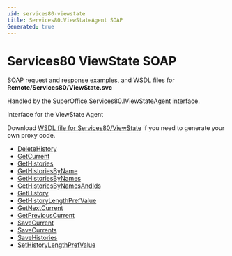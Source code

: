 ```yaml
---
uid: services80-viewstate
title: Services80.ViewStateAgent SOAP
Generated: true
---
```


# Services80 ViewState SOAP

SOAP request and response examples, and WSDL files for **Remote/Services80/ViewState.svc**

Handled by the <see cref="T:SuperOffice.Services80.IViewStateAgent">SuperOffice.Services80.IViewStateAgent</see> interface.

Interface for the ViewState Agent

Download [WSDL file for Services80/ViewState](../Services80-ViewState.md) if you need to generate your own proxy code.

* [DeleteHistory](DeleteHistory.md)
* [GetCurrent](GetCurrent.md)
* [GetHistories](GetHistories.md)
* [GetHistoriesByName](GetHistoriesByName.md)
* [GetHistoriesByNames](GetHistoriesByNames.md)
* [GetHistoriesByNamesAndIds](GetHistoriesByNamesAndIds.md)
* [GetHistory](GetHistory.md)
* [GetHistoryLengthPrefValue](GetHistoryLengthPrefValue.md)
* [GetNextCurrent](GetNextCurrent.md)
* [GetPreviousCurrent](GetPreviousCurrent.md)
* [SaveCurrent](SaveCurrent.md)
* [SaveCurrents](SaveCurrents.md)
* [SaveHistories](SaveHistories.md)
* [SetHistoryLengthPrefValue](SetHistoryLengthPrefValue.md)
